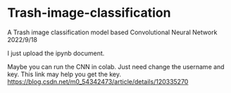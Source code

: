 # Trash-image-classification
A Trash image classification model based Convolutional Neural Network
2022/9/18

I just upload the ipynb document.

Maybe you can run the CNN in colab. Just need change the username and key. 
This link may help you get the key. 
https://blog.csdn.net/m0_54342473/article/details/120335270
